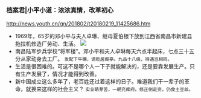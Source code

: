 ### 档案君|小平小道：浓浓真情，改革初心
http://news.youth.cn/gn/201802/t20180219_11425686.htm
- 1969年，65岁的邓小平与夫人卓琳、继母夏伯根下放到江西省南昌市新建县拖拉机修造厂劳动、生活。
![](http://news.youth.cn/gn/201802/W020180219275958096852.png)
- 南昌陆军步兵学校“将军楼”。邓小平和夫人卓琳每天六点半起床，七点三十五分从家动身去工厂。
`发配下牛棚，谪贬居阁亭。九品十八级，待遇岂相同。`
- 生活是很困难的。可这不是哪个人一下子就能解决的，还是要靠发展生产。只有生产发展了，情况才能得到改善。
- 新中国成立这么多年了，老百姓还过着这样的日子。难道我们干一辈子的革命，就换来这样的社会主义？
`实业萌芽苦，一朝充库府。修正倒走资，仍食土豆丝。`
